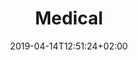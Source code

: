 ---
title: "Medical"
date: 2019-04-14T12:51:24+02:00
draft: false
url: /flugschule/ausbildung/medical
weight: 2
image: /img/news/test.jpg
description: >
  Vor dem Start der Pilotenausbildung besuchen Sie einen Fliegerarzt,
  der Sie auf Ihre medizinische Tauglichkeit untersucht. Der Fliegerarzt
  stellt bei positivem Entscheid ein medizinisches Tauglichkeitszeugnis,
  ein sogenanntes Medical, aus.
---